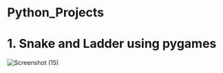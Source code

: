 # Python_Projects

# 1. Snake and Ladder using pygames
![Screenshot (15)](https://github.com/MD-Saaad/Python_Projects/assets/125855647/9baa6c46-1423-4057-aaad-1d78dcd2c5ca)
